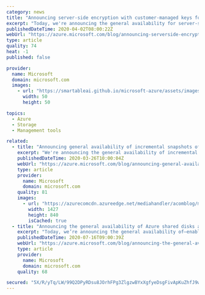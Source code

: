 ```yaml
---
category: news
title: "Announcing server-side encryption with customer-managed keys for Azure Managed Disks"
excerpt: "Today, we're announcing the general availability for server-side encryption (SSE) with customer-managed keys (CMK) for Azure Managed Disks. Azure customers already benefit from SSE with platform-managed keys for Managed Disks enabled by default. SSE with CMK improves on platform-managed keys by giving"
publishedDateTime: 2020-04-02T08:00:22Z
webUrl: "https://azure.microsoft.com/blog/announcing-serverside-encryption-with-customermanaged-keys-for-azure-managed-disks/"
type: article
quality: 74
heat: -1
published: false

provider:
  name: Microsoft
  domain: microsoft.com
  images:
    - url: "https://smartableai.github.io/microsoft-azure/assets/images/organizations/microsoft.com-50x50.jpg"
      width: 50
      height: 50

topics:
  - Azure
  - Storage
  - Management tools

related:
  - title: "Announcing general availability of incremental snapshots of Managed Disks"
    excerpt: "We're announcing the general availability of incremental snapshots of Azure Managed Disks. Incremental snapshots are a cost-effective, point-in-time backup of managed disks. Unlike current snapshots, which are billed for the full size, incremental snapshots are billed for the delta changes to disks since"
    publishedDateTime: 2020-03-26T10:00:04Z
    webUrl: "https://azure.microsoft.com/blog/announcing-general-availability-of-incremental-snapshots-of-managed-disks/"
    type: article
    provider:
      name: Microsoft
      domain: microsoft.com
    quality: 81
    images:
      - url: "https://azurecomcdn.azureedge.net/mediahandler/acomblog/media/Default/blog/28a170f1-dbb3-48c7-94f9-6a58f943615f.png"
        width: 1427
        height: 840
        isCached: true
  - title: "Announcing the general availability of Azure shared disks and new Azure Disk Storage enhancements"
    excerpt: "Today, we’re announcing the general availability of—enabling you to migrate your existing on-premises Windows and Linux-based clustered environments to Azure. We’re also announcing important new disk enhancements to provide you with more availability, security, and flexibility on Azure."
    publishedDateTime: 2020-07-16T09:00:39Z
    webUrl: "https://azure.microsoft.com/blog/announcing-the-general-availability-of-azure-shared-disks-and-new-azure-disk-storage-enhancements/"
    type: article
    provider:
      name: Microsoft
      domain: microsoft.com
    quality: 68

secured: "5X/R/yTq/LW/99Q2DPyRDsu8JOrhFPg3ZlgzwBYxXgfyeDsgFivApKuZhfJ9wm+f4Izc/K4KYhy3CnfxApieJ77OC+oY5RvsxkDat1nWeIsU5sk2NS1diab/tc/seYKGfjLEGRkX6m7T3tVEeSRAflzWgrqloNG7WC9kWA/tEmDKDgL2sdml0sCpydXPs+sXSVMEZ2YkVLfiubf/orxjjqV329NWLPqAhzN8gNsU6qbwcbYVzMyBdB+SlHh03Itz6Bgmr954sUPTHK4T8DufUH3vJmu3MttsngNzghU1Q82Y7XNJ6aV3MId3V5p8zvb7qTusijfpA/HYnCbnDEsWFw==;BZMVEQnlQeU6aBtRWFw0Zw=="
---
```


